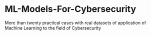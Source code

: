 # ML-Models-For-Cybersecurity
 More than twenty practical cases with real datasets of application of Machine Learning to the field of Cybersecurity 
